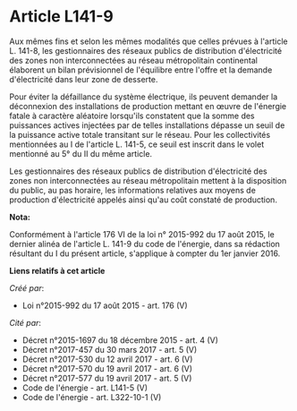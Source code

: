 # Article L141-9

Aux mêmes fins et selon les mêmes modalités que celles prévues à l'article L. 141-8, les gestionnaires des réseaux publics de
distribution d'électricité des zones non interconnectées au réseau métropolitain continental élaborent un bilan prévisionnel
de l'équilibre entre l'offre et la demande d'électricité dans leur zone de desserte. 

Pour éviter la défaillance du système électrique, ils peuvent demander la déconnexion des installations de production mettant
en œuvre de l'énergie fatale à caractère aléatoire lorsqu'ils constatent que la somme des puissances actives injectées par de
telles installations dépasse un seuil de la puissance active totale transitant sur le réseau. Pour les collectivités
mentionnées au I de l'article L. 141-5, ce seuil est inscrit dans le volet mentionné au 5° du II du même article. 

Les gestionnaires des réseaux publics de distribution d'électricité des zones non interconnectées au réseau métropolitain
mettent à la disposition du public, au pas horaire, les informations relatives aux moyens de production d'électricité appelés
ainsi qu'au coût constaté de production.

**Nota:**

Conformément à l'article 176 VI de la loi n° 2015-992 du 17 août 2015, le dernier alinéa de l'article L. 141-9 du code de
l'énergie, dans sa rédaction résultant du I du présent article, s'applique à compter du 1er janvier 2016.

**Liens relatifs à cet article**

_Créé par_:

  - Loi n°2015-992 du 17 août 2015 - art. 176 (V)

_Cité par_:

  - Décret n°2015-1697 du 18 décembre 2015 - art. 4 (V)
  - Décret n°2017-457 du 30 mars 2017 - art. 5 (V)
  - Décret n°2017-530 du 12 avril 2017 - art. 6 (V)
  - Décret n°2017-570 du 19 avril 2017 - art. 6 (V)
  - Décret n°2017-577 du 19 avril 2017 - art. 5 (V)
  - Code de l'énergie - art. L141-5 (V)
  - Code de l'énergie - art. L322-10-1 (V)
